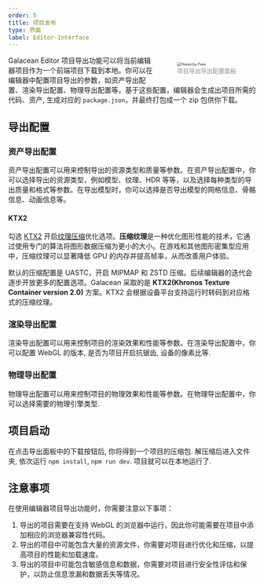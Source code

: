 ```yaml
---
order: 5
title: 项目发布
type: 界面
label: Editor-Interface
---
```


<figure style="float: right;position: relative; z-index: 2;">
  <img alt="Hierarchy Pane" src="https://mdn.alipayobjects.com/rms/afts/img/A*XXiMTbmWKg0AAAAAAAAAAAAAARQnAQ/original/image-20230914161439413.png" style="zoom:50%;">
  <figcaption style="text-align:center; color: #889096;font-size:12px">项目导出导出配置面板</figcaption>
</figure>


Galacean Editor 项目导出功能可以将当前编辑器项目作为一个前端项目下载到本地。你可以在编辑器中配置项目导出的参数，如资产导出配置、渲染导出配置、物理导出配置等。基于这些配置，编辑器会生成出项目所需的代码、资产, 生成对应的 `package.json`，并最终打包成一个 zip 包供你下载。

## 导出配置

### 资产导出配置

资产导出配置可以用来控制导出的资源类型和质量等参数。在资产导出配置中，你可以选择导出的资源类型，例如模型、纹理、HDR 等等，以及选择每种类型的导出质量和格式等参数。在导出模型时，你可以选择是否导出模型的网格信息、骨骼信息、动画信息等。

#### KTX2
勾选 [KTX2](https://www.khronos.org/ktx/) 开启[纹理压缩](${docs}texture-compression-cn)优化选项。**压缩纹理**是一种优化图形性能的技术，它通过使用专门的算法将图形数据压缩为更小的大小。在游戏和其他图形密集型应用中，压缩纹理可以显著降低 GPU 的内存并提高帧率，从而改善用户体验。

默认的压缩配置是 UASTC，开启 MIPMAP 和 ZSTD 压缩。后续编辑器的迭代会逐步开放更多的配置选项。Galacean 采取的是 **KTX2(Khronos Texture Container version 2.0)** 方案。KTX2 会根据设备平台支持运行时转码到对应格式的压缩纹理。

### 渲染导出配置

渲染导出配置可以用来控制项目的渲染效果和性能等参数。在渲染导出配置中，你可以配置 WebGL 的版本, 是否为项目开启抗锯齿, 设备的像素比等.

### 物理导出配置

物理导出配置可以用来控制项目的物理效果和性能等参数。在物理导出配置中，你可以选择需要的物理引擎类型.

## 项目启动

在点击导出面板中的下载按钮后, 你将得到一个项目的压缩包. 解压缩后进入文件夹, 依次运行 `npm install`, `npm run dev`. 项目就可以在本地运行了.

## 注意事项

在使用编辑器项目导出功能时，你需要注意以下事项：

1. 导出的项目需要在支持 WebGL 的浏览器中运行，因此你可能需要在项目中添加相应的浏览器兼容性代码。
2. 导出的项目中可能包含大量的资源文件，你需要对项目进行优化和压缩，以提高项目的性能和加载速度。
3. 导出的项目中可能包含敏感信息和数据，你需要对项目进行安全性评估和保护，以防止信息泄漏和数据丢失等情况。